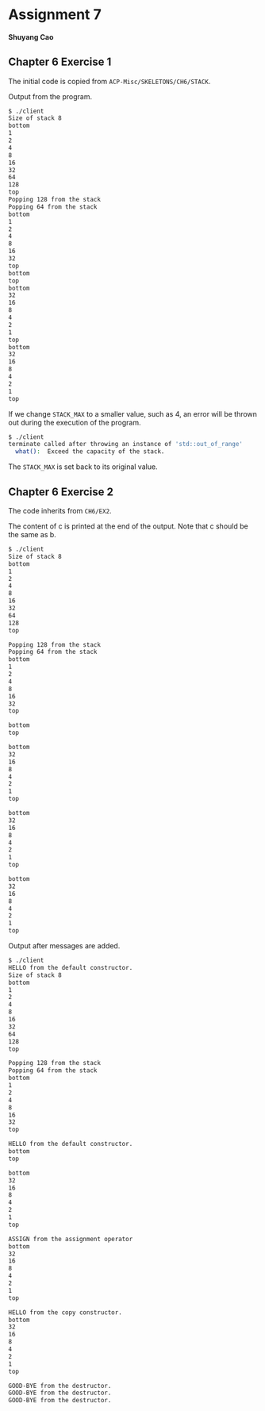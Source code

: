 # Assignment 7

#### Shuyang Cao

## Chapter 6 Exercise 1

The initial code is copied from `ACP-Misc/SKELETONS/CH6/STACK`.

Output from the program.

```bash
$ ./client 
Size of stack 8
bottom
1
2
4
8
16
32
64
128
top
Popping 128 from the stack
Popping 64 from the stack
bottom
1
2
4
8
16
32
top
bottom
top
bottom
32
16
8
4
2
1
top
bottom
32
16
8
4
2
1
top

```

If we change `STACK_MAX` to a smaller value, such as 4, an error will be thrown out during the execution of the program.

```bash
$ ./client 
terminate called after throwing an instance of 'std::out_of_range'
  what():  Exceed the capacity of the stack.
```

The `STACK_MAX` is set back to its original value.

## Chapter 6 Exercise 2

The code inherits from `CH6/EX2`.

The content of c is printed at the end of the output. Note that c should be the same as b.

```bash
$ ./client 
Size of stack 8
bottom
1
2
4
8
16
32
64
128
top

Popping 128 from the stack
Popping 64 from the stack
bottom
1
2
4
8
16
32
top

bottom
top

bottom
32
16
8
4
2
1
top

bottom
32
16
8
4
2
1
top

bottom
32
16
8
4
2
1
top
```

Output after messages are added.

```bash
$ ./client 
HELLO from the default constructor.
Size of stack 8
bottom
1
2
4
8
16
32
64
128
top

Popping 128 from the stack
Popping 64 from the stack
bottom
1
2
4
8
16
32
top

HELLO from the default constructor.
bottom
top

bottom
32
16
8
4
2
1
top

ASSIGN from the assignment operator
bottom
32
16
8
4
2
1
top

HELLO from the copy constructor.
bottom
32
16
8
4
2
1
top

GOOD-BYE from the destructor.
GOOD-BYE from the destructor.
GOOD-BYE from the destructor.
```